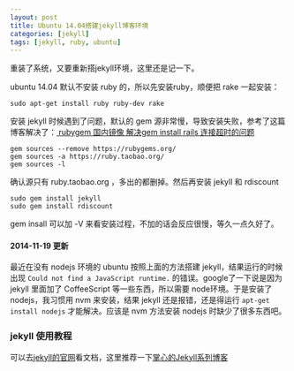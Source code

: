 ```yaml
---
layout: post
title: Ubuntu 14.04搭建jekyll博客环境
categories: [jekyll]
tags: [jekyll, ruby, ubuntu]
---
```


重装了系统，又要重新搭jekyll环境，这里还是记一下。  

ubuntu 14.04 默认不安装 ruby 的，所以先安装ruby，顺便把 rake 一起安装：  

	sudo apt-get install ruby ruby-dev rake

安装 jekyll 时候遇到了问题，默认的 gem 源非常慢，导致安装失败，参考了这篇博客解决了：[ rubygem 国内镜像 解决gem install rails 连接超时的问题](http://blog.csdn.net/dazhi_100/article/details/38777323)  

	gem sources --remove https://rubygems.org/
	gem sources -a https://ruby.taobao.org/
	gem sources -l

确认源只有 ruby.taobao.org ，多出的都删掉。然后再安装 jekyll 和 rdiscount    
	
	sudo gem install jekyll
	sudo gem install rdiscount

gem insall 可以加 -V 来看安装过程，不加的话会反应很慢，等久一点久好了。  


#### 2014-11-19 更新
最近在没有 nodejs 环境的 ubuntu 按照上面的方法搭建 jekyll，结果运行的时候出现 `Could not find a JavaScript runtime.` 的错误。google了一下说是因为 jekyll 里面加了 CoffeeScript 等一些东西，所以需要 node环境。于是安装了 nodejs，我习惯用 nvm 来安装，结果 jekyll 还是报错，还是得运行 `apt-get install nodejs` 才能解决。应该是 nvm 方法安装 nodejs 时缺少了很多东西吧。

### jekyll 使用教程
可以去[jekyll的官网](http://jekyllrb.com/docs/home/)看文档，这里推荐一下[掌心的Jekyll系列博客](http://www.zhanxin.info/jekyll/)